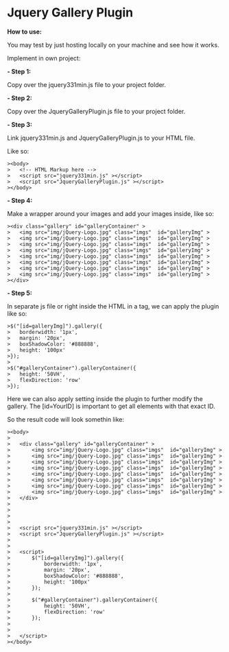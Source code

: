 # Jquery Gallery Plugin


**How to use:**

You may test by just hosting locally on your machine and see how it works.

Implement in own project:

**- Step 1:**

Copy over the jquery331min.js file to your project folder.

**- Step 2:**

Copy over the JqueryGalleryPlugin.js file to your project folder.

**- Step 3:**

Link jquery331min.js and JqueryGalleryPlugin.js to your HTML file.

Like so:  

```
><body>
>	<!-- HTML Markup here -->
>	<script src="jquery331min.js" ></script>
>	<script src="JqueryGalleryPlugin.js" ></script>
></body>
```

**- Step 4:**

Make a wrapper around your images and add your images inside, like so:
```
><div class="gallery" id="galleryContainer" >
>	<img src="img/jQuery-Logo.jpg" class="imgs"  id="galleryImg" >
>	<img src="img/jQuery-Logo.jpg" class="imgs"  id="galleryImg" >
>	<img src="img/jQuery-Logo.jpg" class="imgs"  id="galleryImg" >
>	<img src="img/jQuery-Logo.jpg" class="imgs"  id="galleryImg" >
>	<img src="img/jQuery-Logo.jpg" class="imgs"  id="galleryImg" >
>	<img src="img/jQuery-Logo.jpg" class="imgs"  id="galleryImg" >
>	<img src="img/jQuery-Logo.jpg" class="imgs"  id="galleryImg" >
>	<img src="img/jQuery-Logo.jpg" class="imgs"  id="galleryImg" >
></div>
```

**- Step 5:**

In separate js file or right inside the HTML in a <script>//Plugin code</script> tag, we can apply the plugin like so:
	
	
```	
>$("[id=galleryImg]").gallery({
>	borderwidth: '1px',
>	margin: '20px',
>	boxShadowColor: '#888888',
>	height: '100px'
>});
>		  
>$("#galleryContainer").galleryContainer({
>	height: '50VH',
>	flexDirection: 'row'
>});
```

Here we can also apply setting inside the plugin to further modify the gallery.
The [id=YourID] is important to get all elements with that exact ID.

		  
So the result code will look somethin like:
```
><body>
>	  
>	<div class="gallery" id="galleryContainer" >
>	  	<img src="img/jQuery-Logo.jpg" class="imgs"  id="galleryImg" >
>		<img src="img/jQuery-Logo.jpg" class="imgs"  id="galleryImg" >
>		<img src="img/jQuery-Logo.jpg" class="imgs"  id="galleryImg" >
>		<img src="img/jQuery-Logo.jpg" class="imgs"  id="galleryImg" >
>		<img src="img/jQuery-Logo.jpg" class="imgs"  id="galleryImg" >
>		<img src="img/jQuery-Logo.jpg" class="imgs"  id="galleryImg" >
>		<img src="img/jQuery-Logo.jpg" class="imgs"  id="galleryImg" >
>		<img src="img/jQuery-Logo.jpg" class="imgs"  id="galleryImg" >
>	</div>
>	  
>	  
>
>    
>	<script src="jquery331min.js" ></script>
>	<script src="JqueryGalleryPlugin.js" ></script>
>	  
>	  
>	<script>
>	  	$("[id=galleryImg]").gallery({
>			borderwidth: '1px',
>			margin: '20px',
>			boxShadowColor: '#888888',
>			height: '100px'
>		});
>		  
>		$("#galleryContainer").galleryContainer({
>			height: '50VH',
>			flexDirection: 'row'
>		});
>	  
>	  
>	</script>
></body>
```		  
		  
		  
		  
		  
		  
		  
		  
		  
